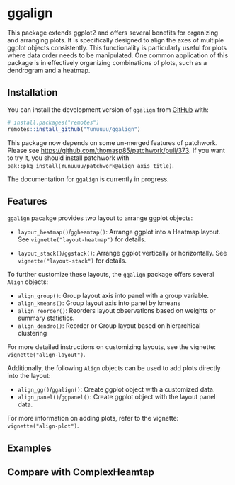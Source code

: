 
<!-- README.md is generated from README.Rmd. Please edit that file -->

# ggalign

This package extends ggplot2 and offers several benefits for organizing
and arranging plots. It is specifically designed to align the axes of
multiple ggplot objects consistently. This functionality is particularly
useful for plots where data order needs to be manipulated. One common
application of this package is in effectively organizing combinations of
plots, such as a dendrogram and a heatmap.

## Installation

You can install the development version of `ggalign` from
[GitHub](https://github.com/) with:

``` r
# install.packages("remotes")
remotes::install_github("Yunuuuu/ggalign")
```

This package now depends on some un-merged features of patchwork. Please
see <https://github.com/thomasp85/patchwork/pull/373>. If you want to
try it, you should install patchwork with
`pak::pkg_install(Yunuuuu/patchwork@align_axis_title)`.

The documentation for `ggalign` is currently in progress.

## Features

`ggalign` pacakge provides two layout to arrange ggplot objects:

- `layout_heatmap()`/`ggheamtap()`: Arrange ggplot into a Heatmap
  layout. See `vignette("layout-heatmap")` for details.

- `layout_stack()`/`ggstack()`: Arrange ggplot vertically or
  horizontally. See `vignette("layout-stack")` for details.

To further customize these layouts, the `ggalign` package offers several
`Align` objects:

- `align_group()`: Group layout axis into panel with a group variable.
- `align_kmeans()`: Group layout axis into panel by kmeans
- `align_reorder()`: Reorders layout observations based on weights or
  summary statistics.
- `align_dendro()`: Reorder or Group layout based on hierarchical
  clustering

For more detailed instructions on customizing layouts, see the vignette:
`vignette("align-layout")`.

Additionally, the following `Align` objects can be used to add plots
directly into the layout:

- `align_gg()`/`ggalign()`: Create ggplot object with a customized data.
- `align_panel()`/`ggpanel()`: Create ggplot object with the layout
  panel data.

For more information on adding plots, refer to the vignette:
`vignette("align-plot")`.

## Examples

## Compare with ComplexHeamtap

